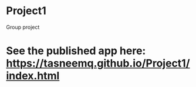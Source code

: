 # Project1
Group project

# See the published app here: https://tasneemq.github.io/Project1/index.html